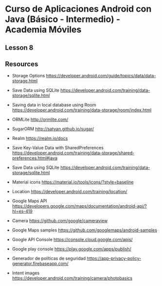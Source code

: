 # Curso de Aplicaciones Android con Java (Básico - Intermedio) - Academia Móviles

## Lesson 8

## Resources 

- Storage Options https://developer.android.com/guide/topics/data/data-storage.html

- Save Data using SQLite https://developer.android.com/training/data-storage/sqlite.html

- Saving data in local database using Room https://developer.android.com/training/data-storage/room/index.html

- ORMLite http://ormlite.com/

- SugarORM http://satyan.github.io/sugar/

- Realm https://realm.io/docs

- Save Key-Value Data with SharedPreferences https://developer.android.com/training/data-storage/shared-preferences.html#java

- Save Data using SQLite https://developer.android.com/training/data-storage/sqlite.html

- Material icons https://material.io/tools/icons/?style=baseline

- Location https://developer.android.com/training/location/

- Google Maps API https://developers.google.com/maps/documentation/android-api/?hl=es-419

- Camera https://github.com/google/cameraview

- Google Maps samples https://github.com/googlemaps/android-samples

- Google API Console https://console.cloud.google.com/apis/

- Google play console https://play.google.com/apps/publish/

- Generador de políticas de seguridad https://app-privacy-policy-generator.firebaseapp.com/

- Intent images https://developer.android.com/training/camera/photobasics


